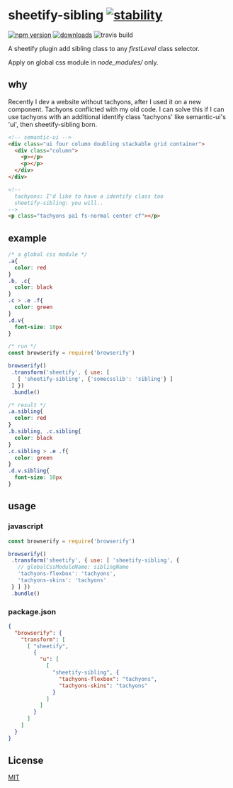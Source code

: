 # sheetify-sibling [![stability][0]][1]
 [![npm version][2]][3] [![downloads][4]][5]
 ![travis build][6]

A sheetify plugin add sibling class to any *firstLevel* class selector.

Apply on global css module in *node_modules/* only.

## why
Recently I dev a website without tachyons, after I used it on a new component. Tachyons conflicted with my old code. I can solve this if I can use tachyons with an additional identify class 'tachyons' like semantic-ui's 'ui', then sheetify-sibling born.

```html
<!-- semantic-ui -->
<div class="ui four column doubling stackable grid container">
  <div class="column">
    <p></p>
    <p></p>
  </div>
</div>

<!--
  tachyons: I'd like to have a identify class too
  sheetify-sibling: you will..
-->
<p class="tachyons pa1 fs-normal center cf"></p>
```

## example

```css
/* a global css module */
.a{
  color: red
}
.b, .c{
  color: black
}
.c > .e .f{
  color: green
}
.d.v{
  font-size: 10px
}

```

```js
/* run */
const browserify = require('browserify')

browserify()
 .transform('sheetify', { use: [
   [ 'sheetify-sibling', {'somecsslib': 'sibling'} ]
 ] })
 .bundle()
```

```css
/* result */
.a.sibling{
  color: red
}
.b.sibling, .c.sibling{
  color: black
}
.c.sibling > .e .f{
  color: green
}
.d.v.sibling{
  font-size: 10px
}
```

## usage

### javascript
```js
const browserify = require('browserify')

browserify()
 .transform('sheetify', { use: [ 'sheetify-sibling', {
   // globalCssModuleName: siblingName
   'tachyons-flexbox': 'tachyons',
   'tachyons-skins': 'tachyons'
 } ] })
 .bundle()
```

### package.json
```json
{
  "browserify": {
    "transform": [
      [ "sheetify",
        {
          "u": [
            [
              "sheetify-sibling", {
                "tachyons-flexbox": "tachyons",
                "tachyons-skins": "tachyons"      
              }
            ]
          ]
        }        
      ]
    ]
  }
}
```

## License
[MIT](https://tldrlegal.com/license/mit-license)

[0]: https://img.shields.io/badge/stability-stable-green.svg
[1]: https://nodejs.org/api/documentation.html#documentation_stability_index
[2]: https://img.shields.io/npm/v/sheetify-sibling.svg?style=flat-square
[3]: https://npmjs.org/package/sheetify-sibling
[4]: http://img.shields.io/npm/dm/sheetify-sibling.svg?style=flat-square
[5]: https://npmjs.org/package/sheetify-sibling
[6]: https://travis-ci.org/stackcss/sheetify-sibling.svg?branch=master
